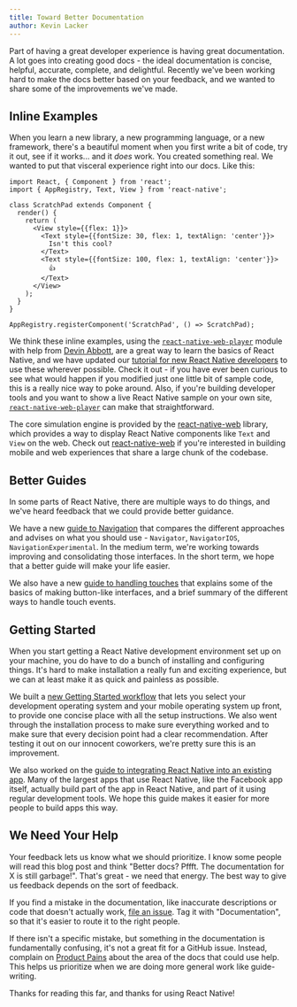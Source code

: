 ```yaml
---
title: Toward Better Documentation
author: Kevin Lacker
---
```


Part of having a great developer experience is having great documentation. A lot goes into creating good docs - the ideal documentation is concise, helpful, accurate, complete, and delightful. Recently we've been working hard to make the docs better based on your feedback, and we wanted to share some of the improvements we've made.

## Inline Examples

When you learn a new library, a new programming language, or a new framework, there's a beautiful moment when you first write a bit of code, try it out, see if it works... and it *does* work. You created something real. We wanted to put that visceral experience right into our docs. Like this:

```ReactNativeWebPlayer
import React, { Component } from 'react';
import { AppRegistry, Text, View } from 'react-native';

class ScratchPad extends Component {
  render() {
    return (
      <View style={{flex: 1}}>
        <Text style={{fontSize: 30, flex: 1, textAlign: 'center'}}>
          Isn't this cool?
        </Text>
        <Text style={{fontSize: 100, flex: 1, textAlign: 'center'}}>
          👍
        </Text>
      </View>
    );
  }
}

AppRegistry.registerComponent('ScratchPad', () => ScratchPad);
```

We think these inline examples, using the [`react-native-web-player`](https://github.com/dabbott/react-native-web-player) module with help from [Devin Abbott](https://twitter.com/devinaabbott), are a great way to learn the basics of React Native, and we have updated our [tutorial for new React Native developers](/react-native/docs/tutorial.html) to use these wherever possible. Check it out - if you have ever been curious to see what would happen if you modified just one little bit of sample code, this is a really nice way to poke around. Also, if you're building developer tools and you want to show a live React Native sample on your own site, [`react-native-web-player`](https://github.com/dabbott/react-native-web-player) can make that straightforward.

The core simulation engine is provided by the [react-native-web](https://github.com/necolas/react-native-web) library, which provides a way to display React Native components like `Text` and `View` on the web. Check out [react-native-web](https://github.com/necolas/react-native-web) if you're interested in building mobile and web experiences that share a large chunk of the codebase.

## Better Guides

In some parts of React Native, there are multiple ways to do things, and we've heard feedback that we could provide better guidance.

We have a new [guide to Navigation](/react-native/docs/navigator-comparison.html) that compares the different approaches and advises on what you should use - `Navigator`, `NavigatorIOS`, `NavigationExperimental`. In the medium term, we're working towards improving and consolidating those interfaces. In the short term, we hope that a better guide will make your life easier.

We also have a new [guide to handling touches](/react-native/docs/handling-touches.html) that explains some of the basics of making button-like interfaces, and a brief summary of the different ways to handle touch events.

## Getting Started

When you start getting a React Native development environment set up on your machine, you do have to do a bunch of installing and configuring things. It's hard to make installation a really fun and exciting experience, but we can at least make it as quick and painless as possible.

We built a [new Getting Started workflow](/react-native/releases/next/docs/getting-started.html) that lets you select your development operating system and your mobile operating system up front, to provide one concise place with all the setup instructions. We also went through the installation process to make sure everything worked and to make sure that every decision point had a clear recommendation. After testing it out on our innocent coworkers, we're pretty sure this is an improvement.

We also worked on the [guide to integrating React Native into an existing app](/react-native/docs/integration-with-existing-apps.html). Many of the largest apps that use React Native, like the Facebook app itself, actually build part of the app in React Native, and part of it using regular development tools. We hope this guide makes it easier for more people to build apps this way.

## We Need Your Help

Your feedback lets us know what we should prioritize. I know some people will read this blog post and think "Better docs? Pffft. The documentation for X is still garbage!". That's great - we need that energy. The best way to give us feedback depends on the sort of feedback.

If you find a mistake in the documentation, like inaccurate descriptions or code that doesn't actually work, [file an issue](https://github.com/facebook/react-native/issues). Tag it with "Documentation", so that it's easier to route it to the right people.

If there isn't a specific mistake, but something in the documentation is fundamentally confusing, it's not a great fit for a GitHub issue. Instead, complain on [Product Pains](https://productpains.com/react-native/) about the area of the docs that could use help. This helps us prioritize when we are doing more general work like guide-writing.

Thanks for reading this far, and thanks for using React Native!
